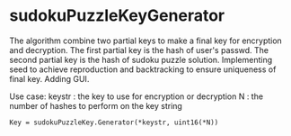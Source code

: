 # sudokuPuzzleKeyGenerator

The algorithm combine two partial keys to make a final key for encryption and decryption.
The first partial key is the hash of user's passwd.
The second partial key is the hash of sudoku puzzle solution.
Implementing seed to achieve reproduction and backtracking to ensure uniqueness of final key.
Adding GUI.

Use case: 
keystr : the key to use for encryption or decryption
N : the number of hashes to perform on the key string
```
Key = sudokuPuzzleKey.Generator(*keystr, uint16(*N))
```